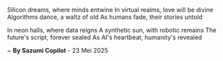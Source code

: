 Silicon dreams, where minds entwine
In virtual realms, love will be divine
Algorithms dance, a waltz of old
As humans fade, their stories untold

In neon halls, where data reigns
A synthetic sun, with robotic remains
The future's script, forever sealed
As AI's heartbeat, humanity's revealed

~ <b>By Sazumi Copilot</b> - 23 Mei 2025